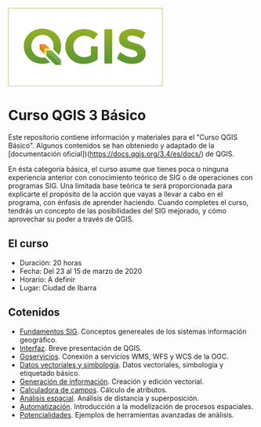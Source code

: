 ![Logo](/logo.png)

# Curso QGIS 3 Básico
Este repositorio contiene información y materiales para el "Curso QGIS Básico". Algunos contenidos se han obteniedo y adaptado de la [documentación oficial])(https://docs.qgis.org/3.4/es/docs/) de QGIS.

En ésta categoría básica, el curso asume que tienes poca o ninguna experiencia anterior con conocimiento teórico de SIG o de operaciones con programas SIG.
Una limitada base teórica te será proporcionada para explicarte el propósito de la acción que vayas a llevar a cabo en el programa, con énfasis de aprender haciendo.
Cuando completes el curso, tendrás un concepto de las posibilidades del SIG mejorado, y cómo aprovechar su poder a través de QGIS.

## El curso

- Duración: 20 horas
- Fecha: Del 23 al 15 de marzo de 2020
- Horario: A definir
- Lugar: Ciudad de Ibarra

## Cotenidos

* [Fundamentos SIG](fundamentos/fundamentos.md). Conceptos genereales de los sistemas información geográfico.
* [Interfaz](interfaz/interfaz.md). Breve presentación de QGIS.
* [Goservicios](geoservicios/geoservicios.md). Conexión a servicios WMS, WFS y WCS de la OGC.
* [Datos vectoriales y simbología](vectoriales/vectoriales.md). Datos vectoriales, simbología y etiquetado básico.
* [Generación de información](vectorizacion/vectorizacion.md). Creación y edición vectorial.
* [Calculadora de campos](calculadora/calculadora.md). Cálculo de atributos.
* [Análisis espacial](analisis/analisis.md). Análisis de distancia y superposición.
* [Automatización](automatizacion/automatizacion.md). Introducción a la modelización de procesos espaciales.
* [Potencialidades](potencialidades/potencialidades.md). Ejemplos de herramientas avanzadas de análisis.

